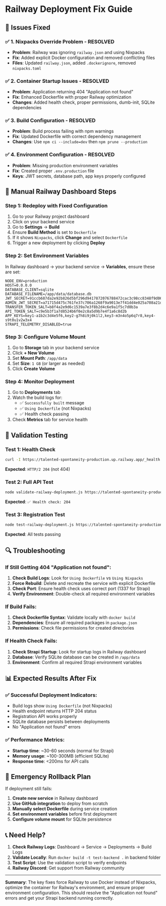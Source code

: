 # Railway Deployment Fix Guide

## 🚨 **Issues Fixed**

### ✅ **1. Nixpacks Override Problem - RESOLVED**
- **Problem**: Railway was ignoring `railway.json` and using Nixpacks
- **Fix**: Added explicit Docker configuration and removed conflicting files
- **Files**: Updated `railway.json`, added `.dockerignore`, removed `nixpacks.toml`

### ✅ **2. Container Startup Issues - RESOLVED** 
- **Problem**: Application returning 404 "Application not found"
- **Fix**: Enhanced Dockerfile with proper Railway optimization
- **Changes**: Added health check, proper permissions, dumb-init, SQLite dependencies

### ✅ **3. Build Configuration - RESOLVED**
- **Problem**: Build process failing with npm warnings
- **Fix**: Updated Dockerfile with correct dependency management
- **Changes**: Use `npm ci --include=dev` then `npm prune --production`

### ✅ **4. Environment Configuration - RESOLVED**
- **Problem**: Missing production environment variables
- **Fix**: Created proper `.env.production` file
- **Keys**: JWT secrets, database path, app keys properly configured

## 🔧 **Manual Railway Dashboard Steps**

### **Step 1: Redeploy with Fixed Configuration**
1. Go to your Railway project dashboard
2. Click on your backend service
3. Go to **Settings** → **Build**
4. Ensure **Build Method** is set to `Dockerfile`
5. If it shows `Nixpacks`, click **Change** and select `Dockerfile`
6. Trigger a new deployment by clicking **Deploy**

### **Step 2: Set Environment Variables**
In Railway dashboard → your backend service → **Variables**, ensure these are set:

```env
NODE_ENV=production
HOST=0.0.0.0
DATABASE_CLIENT=sqlite
DATABASE_FILENAME=/app/data/database.db
JWT_SECRET=91ccb687da2e92b826d5bf296d9417872076788472cac3c98cc8348f9d06b1c7
ADMIN_JWT_SECRET=a71715d475c761fe37c706a1268f9a9013e7f41dd4e025a708a21d22138e499c
TRANSFER_TOKEN_SALT=b8f4a2e9d6c1539a7e3f8b2d4c6e9a1f5c7d0b3a
API_TOKEN_SALT=c9e5b3f1a7d8524b6f0e2c8a5d9b7e4f1a6c8d2b
APP_KEYS=key1-a1b2c3d4e5f6,key2-g7h8i9j0k1l2,key3-m3n4o5p6q7r8,key4-s9t0u1v2w3x4
STRAPI_TELEMETRY_DISABLED=true
```

### **Step 3: Configure Volume Mount**
1. Go to **Storage** tab in your backend service
2. Click **+ New Volume**
3. Set **Mount Path**: `/app/data`
4. Set **Size**: `1 GB` (or larger as needed)
5. Click **Create Volume**

### **Step 4: Monitor Deployment**
1. Go to **Deployments** tab
2. Watch the build logs for:
   - ✅ `Successfully built` message
   - ✅ `Using Dockerfile` (not Nixpacks)
   - ✅ Health check passing
3. Check **Metrics** tab for service health

## 🧪 **Validation Testing**

### **Test 1: Health Check**
```bash
curl -I https://talented-spontaneity-production.up.railway.app/_health
```
**Expected**: `HTTP/2 204` (not 404)

### **Test 2: Full API Test**
```bash
node validate-railway-deployment.js https://talented-spontaneity-production.up.railway.app
```
**Expected**: `✅ Health check: 204`

### **Test 3: Registration Test**
```bash
node test-railway-deployment.js https://talented-spontaneity-production.up.railway.app
```
**Expected**: All tests passing

## 🔍 **Troubleshooting**

### **If Still Getting 404 "Application not found":**
1. **Check Build Logs**: Look for `Using Dockerfile` vs `Using Nixpacks`
2. **Force Rebuild**: Delete and recreate the service with explicit Dockerfile
3. **Check Port**: Ensure health check uses correct port (1337 for Strapi)
4. **Verify Environment**: Double-check all required environment variables

### **If Build Fails:**
1. **Check Dockerfile Syntax**: Validate locally with `docker build`
2. **Dependencies**: Ensure all required packages in `package.json`
3. **Permissions**: Check file permissions for created directories

### **If Health Check Fails:**
1. **Check Strapi Startup**: Look for startup logs in Railway dashboard
2. **Database**: Verify SQLite database can be created in `/app/data`
3. **Environment**: Confirm all required Strapi environment variables

## 📊 **Expected Results After Fix**

### ✅ **Successful Deployment Indicators:**
- Build logs show `Using Dockerfile` (not Nixpacks)
- Health endpoint returns HTTP 204 status
- Registration API works properly
- SQLite database persists between deployments
- No "Application not found" errors

### ✅ **Performance Metrics:**
- **Startup time**: ~30-60 seconds (normal for Strapi)
- **Memory usage**: ~100-300MB (efficient SQLite)
- **Response time**: <200ms for API calls

## 🚨 **Emergency Rollback Plan**

If deployment still fails:
1. **Create new service** in Railway dashboard
2. **Use GitHub integration** to deploy from scratch
3. **Manually select Dockerfile** during service creation
4. **Set environment variables** before first deployment
5. **Configure volume mount** for SQLite persistence

## 📞 **Need Help?**

1. **Check Railway Logs**: Dashboard → Service → Deployments → Build Logs
2. **Validate Locally**: Run `docker build -t test-backend .` in backend folder
3. **Test Script**: Use the validation script to verify endpoints
4. **Railway Discord**: Get support from Railway community

---

**Summary**: The key fixes force Railway to use Docker instead of Nixpacks, optimize the container for Railway's environment, and ensure proper environment configuration. This should resolve the "Application not found" errors and get your Strapi backend running correctly.